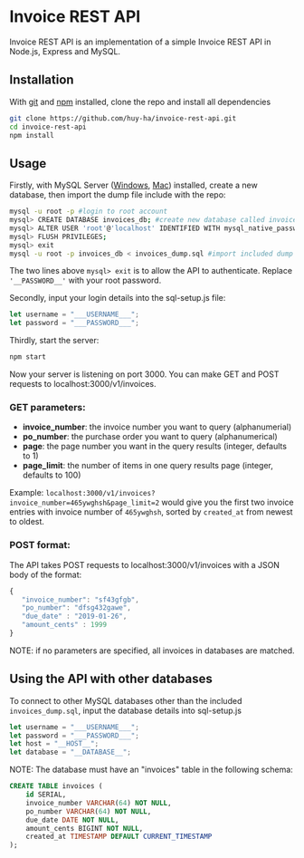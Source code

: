 # Invoice REST API
Invoice REST API is an implementation of a simple Invoice REST API in Node.js, Express and MySQL.

## Installation
With [git](https://git-scm.com/downloads) and [npm](https://www.npmjs.com/get-npm) installed, clone the repo and install all dependencies
```bash
git clone https://github.com/huy-ha/invoice-rest-api.git
cd invoice-rest-api
npm install
```
## Usage
Firstly, with MySQL Server ([Windows](https://dev.mysql.com/downloads/installer/), [Mac](https://dev.mysql.com/doc/refman/5.7/en/osx-installation-pkg.html)) installed, create a new database, then import the dump file include with the repo:
``` bash
mysql -u root -p #login to root account
mysql> CREATE DATABASE invoices_db; #create new database called invoice_db
mysql> ALTER USER 'root'@'localhost' IDENTIFIED WITH mysql_native_password BY '__PASSWORD__';
mysql> FLUSH PRIVILEGES;
mysql> exit
mysql -u root -p invoices_db < invoices_dump.sql #import included dump file into new database
```
The two lines above `mysql> exit` is to allow the API to authenticate. Replace ```'__PASSWORD__'``` with your root password.

Secondly, input your login details into the sql-setup.js file:
```js
let username = "___USERNAME___";
let password = "___PASSWORD___";
```

Thirdly, start the server:
```bash
npm start
```
Now your server is listening on port 3000. You can make GET and POST requests to localhost:3000/v1/invoices.

### GET parameters:
 - **invoice_number**: the invoice number you want to query (alphanumerial)
 - **po_number**: the purchase order you want to query (alphanumerical)
 - **page**: the page number you want in the query results (integer, defaults to 1)
 - **page_limit**: the number of items in one query results page (integer, defaults to 100)

Example: ```localhost:3000/v1/invoices?invoice_number=465ywghsh&page_limit=2``` would give you the first two invoice entries with invoice number of ```465ywghsh```, sorted by ```created_at``` from newest to oldest.

### POST format:
The API takes POST requests to localhost:3000/v1/invoices with a JSON body of the format:
 ```js
 {
	"invoice_number": "sf43gfgb",
	"po_number": "dfsg432gawe",
	"due_date" : "2019-01-26",
	"amount_cents" : 1999
}
 ```

NOTE: if no parameters are specified, all invoices in databases are matched.

## Using the API with other databases
To connect to other MySQL databases other than the included ```invoices_dump.sql```, input the database details into sql-setup.js
```js
let username = "___USERNAME___";
let password = "___PASSWORD___";
let host = "__HOST__"; 
let database = "__DATABASE__";
```
NOTE: The database must have an "invoices" table in the following schema:
```sql
CREATE TABLE invoices ( 
    id SERIAL, 
    invoice_number VARCHAR(64) NOT NULL,
    po_number VARCHAR(64) NOT NULL, 
    due_date DATE NOT NULL,
    amount_cents BIGINT NOT NULL, 
    created_at TIMESTAMP DEFAULT CURRENT_TIMESTAMP 
);
```